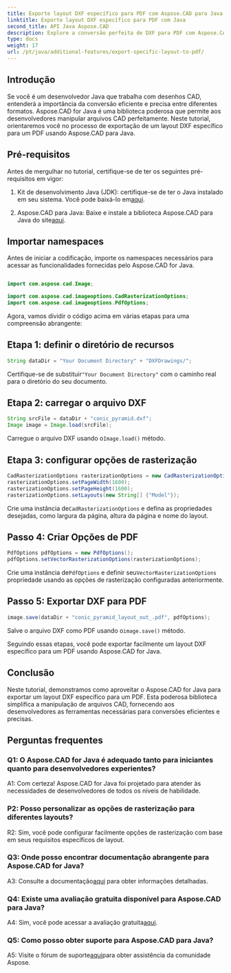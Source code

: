 ```yaml
---
title: Exporte layout DXF específico para PDF com Aspose.CAD para Java
linktitle: Exporte layout DXF específico para PDF com Java
second_title: API Java Aspose.CAD
description: Explore a conversão perfeita de DXF para PDF com Aspose.CAD para Java. Exporte facilmente layouts específicos com precisão.
type: docs
weight: 17
url: /pt/java/additional-features/export-specific-layout-to-pdf/
---
```

## Introdução

Se você é um desenvolvedor Java que trabalha com desenhos CAD, entenderá a importância da conversão eficiente e precisa entre diferentes formatos. Aspose.CAD for Java é uma biblioteca poderosa que permite aos desenvolvedores manipular arquivos CAD perfeitamente. Neste tutorial, orientaremos você no processo de exportação de um layout DXF específico para um PDF usando Aspose.CAD para Java.

## Pré-requisitos

Antes de mergulhar no tutorial, certifique-se de ter os seguintes pré-requisitos em vigor:

1. Kit de desenvolvimento Java (JDK): certifique-se de ter o Java instalado em seu sistema. Você pode baixá-lo em[aqui](https://www.oracle.com/java/technologies/javase-downloads.html).

2.  Aspose.CAD para Java: Baixe e instale a biblioteca Aspose.CAD para Java do site[aqui](https://releases.aspose.com/cad/java/).

## Importar namespaces

Antes de iniciar a codificação, importe os namespaces necessários para acessar as funcionalidades fornecidas pelo Aspose.CAD for Java.

```java

import com.aspose.cad.Image;

import com.aspose.cad.imageoptions.CadRasterizationOptions;
import com.aspose.cad.imageoptions.PdfOptions;
```

Agora, vamos dividir o código acima em várias etapas para uma compreensão abrangente:

## Etapa 1: definir o diretório de recursos

```java
String dataDir = "Your Document Directory" + "DXFDrawings/";
```

 Certifique-se de substituir`"Your Document Directory"` com o caminho real para o diretório do seu documento.

## Etapa 2: carregar o arquivo DXF

```java
String srcFile = dataDir + "conic_pyramid.dxf";
Image image = Image.load(srcFile); 
```

 Carregue o arquivo DXF usando o`Image.load()` método.

## Etapa 3: configurar opções de rasterização

```java
CadRasterizationOptions rasterizationOptions = new CadRasterizationOptions();
rasterizationOptions.setPageWidth(1600);
rasterizationOptions.setPageHeight(1600);   
rasterizationOptions.setLayouts(new String[] {"Model"});
```

 Crie uma instância de`CadRasterizationOptions` e defina as propriedades desejadas, como largura da página, altura da página e nome do layout.

## Passo 4: Criar Opções de PDF

```java
PdfOptions pdfOptions = new PdfOptions();
pdfOptions.setVectorRasterizationOptions(rasterizationOptions);
```

 Crie uma instância de`PdfOptions` e definir seu`VectorRasterizationOptions` propriedade usando as opções de rasterização configuradas anteriormente.

## Passo 5: Exportar DXF para PDF

```java
image.save(dataDir + "conic_pyramid_layout_out_.pdf", pdfOptions);
```

 Salve o arquivo DXF como PDF usando o`image.save()` método.

Seguindo essas etapas, você pode exportar facilmente um layout DXF específico para um PDF usando Aspose.CAD for Java.

## Conclusão

Neste tutorial, demonstramos como aproveitar o Aspose.CAD for Java para exportar um layout DXF específico para um PDF. Esta poderosa biblioteca simplifica a manipulação de arquivos CAD, fornecendo aos desenvolvedores as ferramentas necessárias para conversões eficientes e precisas.

## Perguntas frequentes

### Q1: O Aspose.CAD for Java é adequado tanto para iniciantes quanto para desenvolvedores experientes?

A1: Com certeza! Aspose.CAD for Java foi projetado para atender às necessidades de desenvolvedores de todos os níveis de habilidade.

### P2: Posso personalizar as opções de rasterização para diferentes layouts?

R2: Sim, você pode configurar facilmente opções de rasterização com base em seus requisitos específicos de layout.

### Q3: Onde posso encontrar documentação abrangente para Aspose.CAD for Java?

 A3: Consulte a documentação[aqui](https://reference.aspose.com/cad/java/) para obter informações detalhadas.

### Q4: Existe uma avaliação gratuita disponível para Aspose.CAD para Java?

 A4: Sim, você pode acessar a avaliação gratuita[aqui](https://releases.aspose.com/).

### Q5: Como posso obter suporte para Aspose.CAD para Java?

 A5: Visite o fórum de suporte[aqui](https://forum.aspose.com/c/cad/19)para obter assistência da comunidade Aspose.